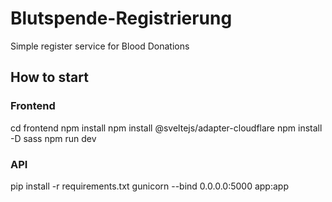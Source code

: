 # Blutspende-Registrierung
Simple register service for Blood Donations

## How to start
### Frontend
cd frontend
    npm install
    npm install @sveltejs/adapter-cloudflare
    npm install -D sass
    npm run dev

### API
pip install -r requirements.txt
gunicorn --bind 0.0.0.0:5000 app:app